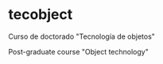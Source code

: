 tecobject
=========

Curso de doctorado "Tecnología de objetos"

Post-graduate course "Object technology"
